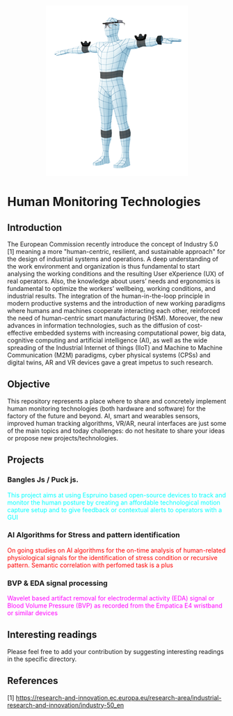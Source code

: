 <p align="center"> 
  <img  src="https://github.com/riccardokhm/Human-Monitoring-Technologies/blob/main/Images/Human_Tracking_Manikin.png">
</p>

# Human Monitoring Technologies 
## **Introduction**

The European Commission recently introduce the concept of Industry 5.0 [1] meaning a more "human-centric, resilient, and sustainable approach" for the design of industrial systems and operations. A deep understanding of the work environment and organization is thus fundamental to start analysing the working conditions and the resulting User eXperience (UX) of real operators. Also, the knowledge about users’ needs and ergonomics is fundamental to optimize the workers’ wellbeing, working conditions, and industrial results. The integration of the human-in-the-loop principle in modern productive systems and the introduction of new working paradigms where humans and machines cooperate interacting each other, reinforced the need of human-centric smart manufacturing (HSM). 
Moreover, the new advances in information technologies, such as the diffusion of cost-effective embedded systems with increasing computational power, big data, cognitive computing and artificial intelligence (AI), as well as the wide spreading of the Industrial Internet of things (IIoT) and Machine to Machine Communication (M2M) paradigms, cyber physical systems (CPSs) and digital twins, AR and VR devices gave a great impetus to such research.

## **Objective** 

This repository represents a place where to share and concretely implement human monitoring technologies (both hardware and software) for the factory of the future and beyond. AI, smart and wearables sensors, improved human tracking algorithms, VR/AR, neural interfaces are just some of the main topics and today challenges: do not hesitate to share your ideas or propose new projects/technologies. 


## **Projects**

  ### Bangles Js / Puck js. 
  <span style="color: cyan;"> This project aims at using Espruino based open-source devices to track and monitor the human posture by creating an affordable technological motion capture setup and to give feedback or contextual alerts to operators with a GUI</span>
  
  
  ### AI Algorithms for Stress and pattern identification 
  <span style="color: red;">On going studies on AI algorithms for the on-time analysis of human-related physiological signals for the identification of stress condition or recursive pattern. Semantic correlation with perfomed task is a plus</span>

  ### BVP & EDA signal processing
  <span style="color: magenta;">Wavelet based artifact removal for electrodermal activity (EDA) signal or Blood Volume Pressure (BVP) as recorded from the Empatica E4 wristband or similar devices</span>


## **Interesting readings**

Please feel free to add your contribution by suggesting interesting readings in the specific directory.


## **References**

[1] https://research-and-innovation.ec.europa.eu/research-area/industrial-research-and-innovation/industry-50_en
